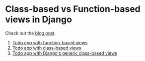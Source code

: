 # Class-based vs Function-based views in Django

Check out the [blog post](https://testdriven.io/blog/django-class-based-vs-function-based-views/).

1. [Todo app with function-based views](https://github.com/testdrivenio/django-cbv-fbv/tree/main/fbv)
1. [Todo app with class-based views](https://github.com/testdrivenio/django-cbv-fbv/tree/main/cbv)
1. [Todo app with Django's generic class-based views](https://github.com/testdrivenio/django-cbv-fbv/tree/main/dbv)
